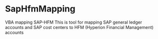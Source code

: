 # SapHfmMapping
VBA mapping SAP-HFM
This is tool for mapping SAP general ledger accounts and SAP cost centers to HFM (Hyperion Financial Management) accounts
